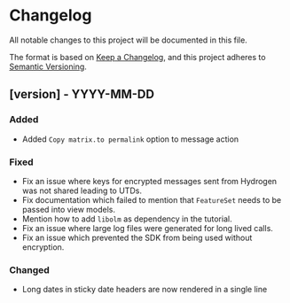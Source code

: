 # Changelog

All notable changes to this project will be documented in this file.

The format is based on [Keep a Changelog](https://keepachangelog.com/en/1.1.0/),
and this project adheres to [Semantic Versioning](https://semver.org/spec/v2.0.0.html).

## [version] - YYYY-MM-DD

### Added

- Added `Copy matrix.to permalink` option to message action

### Fixed

- Fix an issue where keys for encrypted messages sent from Hydrogen was not shared leading to UTDs.
- Fix documentation which failed to mention that `FeatureSet` needs to be passed into view models.
- Mention how to add `libolm` as dependency in the tutorial.
- Fix an issue where large log files were generated for long lived calls.
- Fix an issue which prevented the SDK from being used without encryption.


### Changed

- Long dates in sticky date headers are now rendered in a single line
